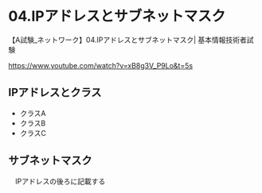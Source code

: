 
# 04.IPアドレスとサブネットマスク
【A試験_ネットワーク】04.IPアドレスとサブネットマスク| 基本情報技術者試験

https://www.youtube.com/watch?v=xB8g3V_P9Lo&t=5s

## IPアドレスとクラス
+ クラスA
+ クラスB
+ クラスC

## サブネットマスク
　IPアドレスの後ろに記載する
